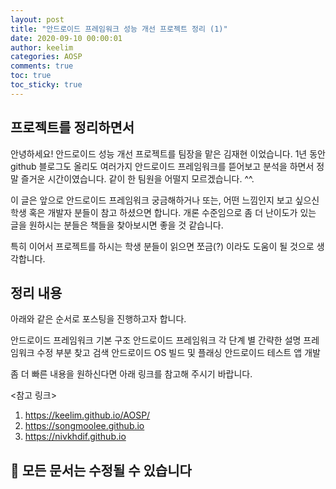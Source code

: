 ```yaml
---
layout: post
title: "안드로이드 프레임워크 성능 개선 프로젝트 정리 (1)"
date: 2020-09-10 00:00:01
author: keelim
categories: AOSP
comments: true
toc: true
toc_sticky: true
---
```


## 프로젝트를 정리하면서

안녕하세요! 안드로이드 성능 개선 프로젝트를 팀장을 맡은 김재현 이었습니다. 1년 동안 github 블로그도 올리도 여러가지 안드로이드 프레임워크를 뜯어보고 분석을 하면서 정말 즐거운 시간이였습니다. 같이 한 팀원을 어떨지 모르겠습니다. ^^.

이 글은 앞으로 안드로이드 프레임워크 궁금해하거나 또는, 어떤 느낌인지 보고 싶으신 학생 혹은 개발자 분들이 참고 하셨으면 합니다. 개론 수준임으로 좀 더 난이도가 있는 글을 원하시는 분들은 책들을 찾아보시면 좋을 것 같습니다.

특히 이어서 프로젝트를 하시는 학생 분들이 읽으면 쪼금(?) 이라도 도움이 될 것으로 생각합니다. 

## 정리 내용

아래와 같은 순서로 포스팅을 진행하고자 합니다.

안드로이드 프레임워크 기본 구조
안드로이드 프레임워크 각 단계 별 간략한 설명
프레임워크 수정 부분 찾고 검색
안드로이드 OS 빌드 및 플래싱
안드로이드 테스트 앱 개발

좀 더 빠른 내용을 원하신다면 아래 링크를 참고해 주시기 바랍니다.

<참고 링크>

1. <https://keelim.github.io/AOSP/>
2. <https://songmoolee.github.io>
3. <https://nivkhdif.github.io>

## 🧶 모든 문서는 수정될 수 있습니다
